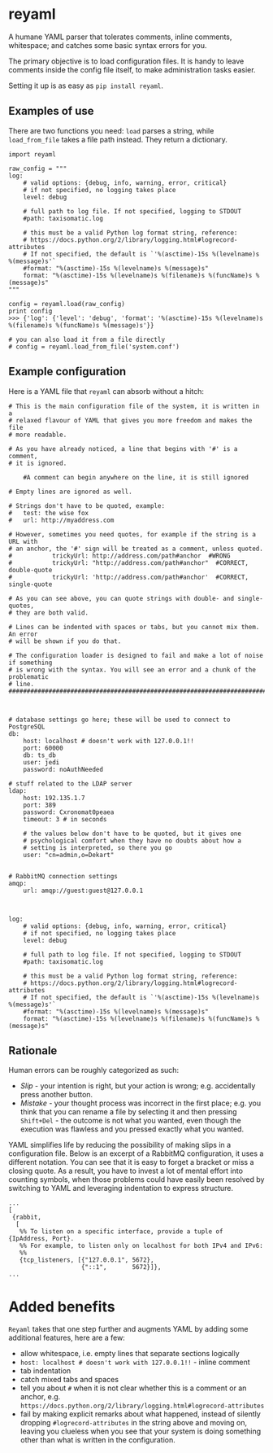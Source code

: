 reyaml
======

A humane YAML parser that tolerates comments, inline comments, whitespace; and catches some basic syntax errors for you.

The primary objective is to load configuration files. It is handy to leave comments inside the config file itself, to make administration tasks easier.

Setting it up is as easy as `pip install reyaml`.

Examples of use
---------------

There are two functions you need: `load` parses a string, while `load_from_file` takes a file path instead. They return a dictionary.

```
import reyaml

raw_config = """
log:
	# valid options: {debug, info, warning, error, critical}
	# if not specified, no logging takes place
	level: debug

	# full path to log file. If not specified, logging to STDOUT
	#path: taxisomatic.log 

	# this must be a valid Python log format string, reference:
	# https://docs.python.org/2/library/logging.html#logrecord-attributes 
	# If not specified, the default is `'%(asctime)-15s %(levelname)s %(message)s'`
	#format: "%(asctime)-15s %(levelname)s %(message)s"
	format: "%(asctime)-15s %(levelname)s %(filename)s %(funcName)s %(message)s"
"""

config = reyaml.load(raw_config)
print config
>>> {'log': {'level': 'debug', 'format': '%(asctime)-15s %(levelname)s %(filename)s %(funcName)s %(message)s'}}

# you can also load it from a file directly
# config = reyaml.load_from_file('system.conf')
```


Example configuration
---------------------

Here is a YAML file that `reyaml` can absorb without a hitch:

```
# This is the main configuration file of the system, it is written in a
# relaxed flavour of YAML that gives you more freedom and makes the file
# more readable.

# As you have already noticed, a line that begins with '#' is a comment,
# it is ignored.

	#A comment can begin anywhere on the line, it is still ignored

# Empty lines are ignored as well.

# Strings don't have to be quoted, example:
#	test: the wise fox
#	url: http://myaddress.com

# However, sometimes you need quotes, for example if the string is a URL with 
# an anchor, the '#' sign will be treated as a comment, unless quoted.
#			trickyUrl: http://address.com/path#anchor  #WRONG
#			trickyUrl: "http://address.com/path#anchor"  #CORRECT, double-quote
#			trickyUrl: 'http://address.com/path#anchor'  #CORRECT, single-quote

# As you can see above, you can quote strings with double- and single-quotes,
# they are both valid.

# Lines can be indented with spaces or tabs, but you cannot mix them. An error
# will be shown if you do that.

# The configuration loader is designed to fail and make a lot of noise if something
# is wrong with the syntax. You will see an error and a chunk of the problematic
# line.
##############################################################################



# database settings go here; these will be used to connect to PostgreSQL
db:
	host: localhost # doesn't work with 127.0.0.1!!
	port: 60000
	db: ts_db
	user: jedi
	password: noAuthNeeded

# stuff related to the LDAP server
ldap:
	host: 192.135.1.7
	port: 389
	password: Cxronomat0peaea
	timeout: 3 # in seconds

	# the values below don't have to be quoted, but it gives one
	# psychological comfort when they have no doubts about how a
	# setting is interpreted, so there you go
	user: "cn=admin,o=Dekart"


# RabbitMQ connection settings
amqp:
	url: amqp://guest:guest@127.0.0.1



log:
	# valid options: {debug, info, warning, error, critical}
	# if not specified, no logging takes place
	level: debug

	# full path to log file. If not specified, logging to STDOUT
	#path: taxisomatic.log 

	# this must be a valid Python log format string, reference:
	# https://docs.python.org/2/library/logging.html#logrecord-attributes 
	# If not specified, the default is `'%(asctime)-15s %(levelname)s %(message)s'`
	#format: "%(asctime)-15s %(levelname)s %(message)s"
	format: "%(asctime)-15s %(levelname)s %(filename)s %(funcName)s %(message)s"
```



Rationale
---------

Human errors can be roughly categorized as such:

* _Slip_ - your intention is right, but your action is wrong; e.g. accidentally press another button.
* _Mistake_ - your thought process was incorrect in the first place; e.g. you think that you can rename a file by selecting it and then pressing `Shift+Del` - the outcome is not what you wanted, even though the execution was flawless and you pressed exactly what you wanted.


YAML simplifies life by reducing the possibility of making slips in a configuration file. Below is an excerpt of a RabbitMQ configuration, it uses a different notation. You can see that it is easy to forget a bracket or miss a closing quote. As a result, you have to invest a lot of mental effort into counting symbols, when those problems could have easily been resolved by switching to YAML and leveraging indentation to express structure.


```
...
[
 {rabbit,
  [
   %% To listen on a specific interface, provide a tuple of {IpAddress, Port}.
   %% For example, to listen only on localhost for both IPv4 and IPv6:
   %% 
   {tcp_listeners, [{"127.0.0.1", 5672},
                    {"::1",       5672}]},
...
```

Added benefits
==============

`Reyaml` takes that one step further and augments YAML by adding some additional features, here are a few:

- allow whitespace, i.e. empty lines that separate sections logically
- `host: localhost # doesn't work with 127.0.0.1!!` - inline comment
- tab indentation
- catch mixed tabs and spaces
- tell you about `#` when it is not clear whether this is a comment or an anchor, e.g. `https://docs.python.org/2/library/logging.html#logrecord-attributes`
- fail by making explicit remarks about what happened, instead of silently dropping `#logrecord-attributes` in the string above and moving on, leaving you clueless when you see that your system is doing something other than what is written in the configuration.